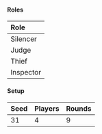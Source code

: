 #### Roles
| Role       |
| :--------- |
| Silencer   |
| Judge      |
| Thief      |
| Inspector  |

#### Setup
| Seed | Players | Rounds  |
| :----| :-------| :------ |
| 31   | 4       | 9       |